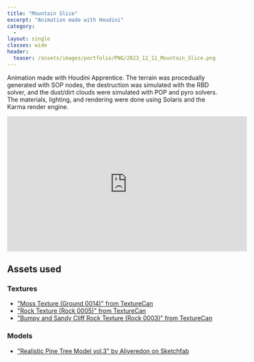```yaml
---
title: "Mountain Slice"
excerpt: "Animation made with Houdini"
category:
  - 
layout: single
classes: wide
header:
  teaser: /assets/images/portfolio/PNG/2023_12_11_Mountain_Slice.png
---
```


Animation made with Houdini Apprentice. The terrain was procedually generated with SOP nodes, the destruction was simulated with the RBD solver, and the dust/dirt clouds were simulated with POP and pyro solvers. The materials, lighting, and rendering were done using Solaris and the Karma render engine.

<iframe width="560" height="315" src="https://www.youtube.com/embed/jOX7Vyr-32c?si=z6GZzgU9UmUOH0DA" title="YouTube video player" frameborder="0" allow="accelerometer; autoplay; clipboard-write; encrypted-media; gyroscope; picture-in-picture; web-share" allowfullscreen></iframe>

## Assets used
### Textures
- <a href="https://www.texturecan.com/details/182/">"Moss Texture (Ground 0014)" from TextureCan</a>
- <a href="https://www.texturecan.com/details/240/">"Rock Texture (Rock 0005)" from TextureCan</a>
- <a href="https://www.texturecan.com/details/125/">"Bumpy and Sandy Cliff Rock Texture (Rock 0003)" from TextureCan</a>

### Models
- <a href="https://sketchfab.com/3d-models/realistic-pine-tree-model-vol3-4d8e12d9788342f2aa4719f7fcfdac91">"Realistic Pine Tree Model vol.3" by Aliyeredon on Sketchfab</a>

